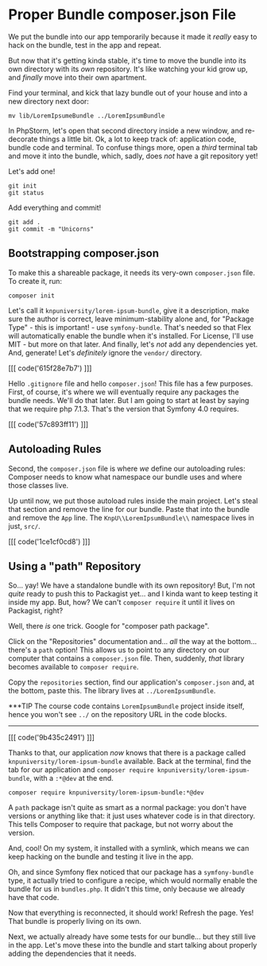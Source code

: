 # Proper Bundle composer.json File

We put the bundle into our app temporarily because it made it *really* easy
to hack on the bundle, test in the app and repeat.

But now that it's getting kinda stable, it's time to move the bundle into its own
directory with its *own* repository. It's like watching your kid grow up, and *finally*
move into their own apartment.

Find your terminal, and kick that lazy bundle out of your house and into a new directory
next door:

```terminal-silent
mv lib/LoremIpsumeBundle ../LoremIpsumBundle
```

In PhpStorm, let's open that second directory inside a new window, and re-decorate
things a little bit. Ok, a lot to keep track of: application code, bundle code
and terminal. To confuse things more, open a *third* terminal tab and move it
into the bundle, which, sadly, does *not* have a git repository yet!

Let's add one!

```terminal
git init
git status
```

Add everything and commit!

```terminal-silent
git add .
git commit -m "Unicorns"
```

## Bootstrapping composer.json

To make this a shareable package, it needs its very-own `composer.json` file. To
create it, run:

```terminal
composer init
```

Let's call it `knpuniversity/lorem-ipsum-bundle`, give it a description, make sure
the author is correct, leave minimum-stability alone and, for "Package Type" - this
is important! - use `symfony-bundle`. That's needed so that Flex will automatically
enable the bundle when it's installed. For License, I'll use MIT - but more on
that later. And finally, let's *not* add any dependencies yet. And, generate!
Let's *definitely* ignore the `vendor/` directory.

[[[ code('615f28e7b7') ]]]

Hello `.gitignore` file and hello `composer.json`! This file has a few purposes.
First, of course, it's where we will eventually require any packages the bundle needs.
We'll do that later. But I am going to start at least by saying that we require php
7.1.3. That's the version that Symfony 4.0 requires.

[[[ code('57c893ff11') ]]]

## Autoloading Rules

Second, the `composer.json` file is where *we* define our autoloading rules: Composer
needs to know what namespace our bundle uses and where those classes live.

Up until now, we put those autoload rules inside the main project. Let's steal that
section and remove the line for our bundle. Paste that into the bundle and remove
the `App` line. The `KnpU\\LoremIpsumBundle\\` namespace lives in just, `src/`.

[[[ code('1ce1cf0cd8') ]]]

## Using a "path" Repository

So... yay! We have a standalone bundle with its own repository! But, I'm not
*quite* ready to push this to Packagist yet... and I kinda want to keep testing
it inside my app. But, how? We can't `composer require` it until it lives on
Packagist, right?

Well, there *is* one trick. Google for "composer path package".

Click on the "Repositories" documentation and... *all* the way at the bottom...
there's a `path` option! This allows us to point to any directory on our computer
that contains a `composer.json` file. Then, suddenly, *that* library becomes available
to `composer require`.

Copy the `repositories` section, find our application's `composer.json` and, at
the bottom, paste this. The library lives at `../LoremIpsumBundle`.

***TIP
The course code contains `LoremIpsumBundle` project inside itself, hence you won't see `../`
on the repository URL in the code blocks.
***

[[[ code('9b435c2491') ]]]

Thanks to that, our application *now* knows that there is a package called
`knpuniversity/lorem-ipsum-bundle` available. Back at the terminal, find the tab
for our application and
`composer require knpuniversity/lorem-ipsum-bundle`, with a `:*@dev` at the end.

```terminal-silent
composer require knpuniversity/lorem-ipsum-bundle:*@dev
```

A `path` package isn't quite as smart as a normal package: you don't have versions
or anything like that: it just uses whatever code is in that directory. This tells
Composer to require that package, but not worry about the version.

And, cool! On my system, it installed with a symlink, which means we can keep
hacking on the bundle and testing it live in the app.

Oh, and since Symfony flex noticed that our package has a `symfony-bundle` type,
it actually tried to configure a recipe, which would normally enable the bundle for
us in `bundles.php`. It didn't this time, only because we already have that code.

Now that everything is reconnected, it should work! Refresh the page. Yes! That
bundle is properly living on its own.

Next, we actually already have some tests for our bundle... but they still live
in the app. Let's move these into the bundle and start talking about properly adding
the dependencies that it needs.
